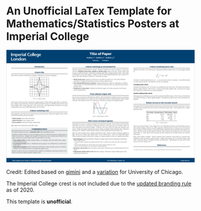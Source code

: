 # An Unofficial LaTex Template for Mathematics/Statistics Posters at Imperial College
![poster thumbnail](poster_thumbnail.png)

Credit: Edited based on [gimini](https://github.com/anishathalye/gemini) and a [variation](https://rev.cs.uchicago.edu/k4rtik/gemini-uccs) for University of Chicago.

The Imperial College crest is not included due to the [updated branding rule](https://www.imperial.ac.uk/brand-style-guide/visual-identity/the-college-crest/) as of 2020.

This template is **unofficial**.
